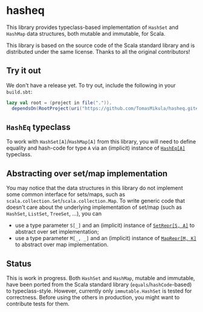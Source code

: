 # hasheq
This library provides typeclass-based implementation of `HashSet` and `HashMap` data structures, both mutable and immutable, for Scala.

This library is based on the source code of the Scala standard library and is distributed under the same license. Thanks to all the original contributors!

## Try it out
We don't have a release yet. To try out, include the following in your `build.sbt`:
```sbt
lazy val root = (project in file(".")).
  dependsOn(RootProject(uri("https://github.com/TomasMikula/hasheq.git#v0.1")))
```

## `HashEq` typeclass
To work with `HashSet[A]`/`HashMap[A]` from this library, you will need to define equality and hash-code for type `A` via an (implicit) instance of [`HashEq[A]`](https://github.com/TomasMikula/hasheq/blob/master/src/main/scala/hasheq/HashEq.scala) typeclass.

## Abstracting over set/map implementation
You may notice that the data structures in this library do not implement some common interface for sets/maps, such as `scala.collection.Set`/`scala.collection.Map`. To write generic code that doesn't care about the underlying implementation of set/map (such as `HashSet`, `ListSet`, `TreeSet`, ...), you can
 - use a type parameter `S[_]` and an (implicit) instance of [`SetRepr[S, A]`](https://github.com/TomasMikula/hasheq/blob/master/src/main/scala/hasheq/immutable/SetRepr.scala) to abstract over set implementation;
 - use a type parameter `M[_, _]` and an (implicit) instance of [`MapRepr[M, K]`](https://github.com/TomasMikula/hasheq/blob/master/src/main/scala/hasheq/immutable/MapRepr.scala) to abstract over map implementation.

## Status
This is work in progress. Both `HashSet` and `HashMap`, mutable and immutable, have been ported from the Scala standard library (`equals`/`hashCode`-based) to typeclass-style. However, currently only `immutable.HashSet` is tested for correctness. Before using the others in production, you might want to contribute tests for them.
